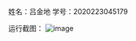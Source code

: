姓名：吕金地    学号：2020223045179

运行截图：
![image](https://user-images.githubusercontent.com/46548397/116069573-1dddbc00-a6be-11eb-8583-32751379011f.png)
